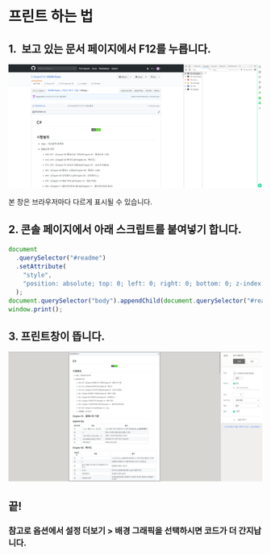 # 프린트 하는 법

## 1.  보고 있는 문서 페이지에서 F12를 누릅니다.

![print1](./img/print1.PNG)

본 창은 브라우저마다 다르게 표시될 수 있습니다.

## 2. 콘솔 페이지에서 아래 스크립트를 붙여넣기 합니다.

```javascript
document
  .querySelector("#readme")
  .setAttribute(
    "style",
    "position: absolute; top: 0; left: 0; right: 0; bottom: 0; z-index: 100; background-color: white"
  );
document.querySelector("body").appendChild(document.querySelector("#readme"));
window.print();
```

## 3. 프린트창이 뜹니다.

![print2](./img/print2.PNG)

## 끝!

### 참고로 옵션에서 설정 더보기 > 배경 그래픽을 선택하시면 코드가 더 간지납니다.
